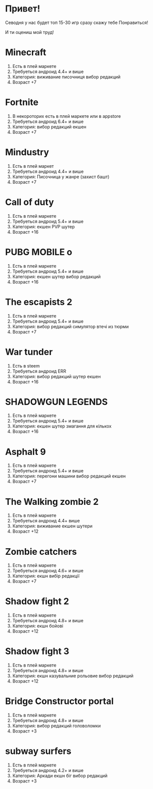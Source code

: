 # Привет!
Севодня у нас будет топ 15-30 игр сразу скажу тебе 
Понравиться!

И ти оцениш мой труд!

# Minecraft

1. Есть в плей маркете
2. Требуеться андроид 4.4+ и више
3. Категория: виживание писочниця вибор редакций
4. Возраст +7

# Fortnite

1. В некороторих есть в плей маркете или в appstore
2. Требуеться андроид 6.4+ и више
3. Категория: вибор редакций екшен 
4. Возраст +7

# Mindustry

1. Есть в плей маркет
2. Требуеться андроид 4.4+ и више
3. Категория: Писочница у жанре (захист башт)
4. Возраст +7

# Call of duty 

1. Есть в плей маркете
2. Требуеться андроид 5.4+ и више 
3. Категория: екшен PVP шутер
4. Возраст +16

# PUBG MOBILE о

1. Есть в плей маркете
2. Требуеться андроид 5.4+ и више
3. Категория: екшен шутер вибор редакций
4. Возраст +16

# The escapists 2 

1. Есть в плей маркете
2. Требуеться андроид 5.4+ и више 
3. Категория: вибор редакций симулятор втечі из тюрми
4. Возраст +7

# War tunder

1. Есть в steem 
2. Требуеться андроид ERR 
3. Категория: вибор редакций шутер екшен
4. Возраст +16

# SHADOWGUN LEGENDS

1. Есть в плей маркете
2. Требуеться андроид 5.4+ и више
3. Категория: екшен шутер змагання для кількох 
4. Возраст +16

# Asphalt 9 

1. Есть в плей маркете
2. Требуеться андроид 5.4+ и више 
3. Категория: перегони машини вибор редакций екшен
4. Возраст +7

# The Walking zombie 2

1. Есть в плей маркете 
2. Требуеться андроид 4.4+ више
3. Категория: виживание екшен шутери
4. Возраст +12

# Zombie catchers

1. Есть в плей маркете 
2. Требуеться андроид 4.6+ и више
3. Категория: екшн вибір редакції
4. Возраст +7

# Shadow fight 2 

1. Есть в плей маркете 
2. Требуеться андроид 4.8+ и више
3. Категория: екшн бойові 
4. Возраст +12

# Shadow fight 3

1. Есть в плей маркете 
2. Требуеться андроид 4.8+ и више
3. Категория: екшн казувальние рольовие вибор редакций
4. Возраст +12

# Bridge Constructor portal

1. Есть в плей маркете 
2. Требуеться андроид 4.8+ и више
3. Категория: вибор редакций головоломки 
4. Возраст +3

# subway surfers

1. Есть в плей маркете 
2. Требуеться андроид 4.2+ и више
3. Категория: Аркади екшн біг вибор редакций
4. Возраст +3 











